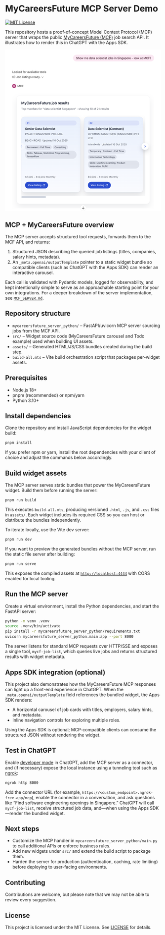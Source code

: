 # MyCareersFuture MCP Server Demo

[![MIT License](https://img.shields.io/badge/License-MIT-green.svg)](LICENSE)

This repository hosts a proof-of-concept Model Context Protocol (MCP) server that wraps the public [MyCareersFuture (MCF)](https://www.mycareersfuture.gov.sg/) job search API. It illustrates how to render this in ChatGPT with the Apps SDK.

![Screenshot of the MyCareersFuture widget rendered inside ChatGPT](./example_chatGPT.png)

## MCP + MyCareersFuture overview

The MCP server accepts structured tool requests, forwards them to the MCF API, and returns:

1. Structured JSON describing the queried job listings (titles, companies, salary hints, metadata).
2. An `_meta.openai/outputTemplate` pointer to a static widget bundle so compatible clients (such as ChatGPT with the Apps SDK) can render an interactive carousel.

Each call is validated with Pydantic models, logged for observability, and kept intentionally simple to serve as an approachable starting point for your own integrations. For a deeper breakdown of the server implementation, see [`MCP_SERVER.md`](./MCP_SERVER.md).

## Repository structure

- `mycareersfuture_server_python/` – FastAPI/uvicorn MCP server sourcing jobs from the MCF API.
- `src/` – Widget source code (MyCareersFuture carousel and Todo example) used when building UI assets.
- `assets/` – Generated HTML/JS/CSS bundles created during the build step.
- `build-all.mts` – Vite build orchestration script that packages per-widget assets.

## Prerequisites

- Node.js 18+
- pnpm (recommended) or npm/yarn
- Python 3.10+

## Install dependencies

Clone the repository and install JavaScript dependencies for the widget build:

```bash
pnpm install
```

If you prefer npm or yarn, install the root dependencies with your client of choice and adjust the commands below accordingly.

## Build widget assets

The MCP server serves static bundles that power the MyCareersFuture widget. Build them before running the server:

```bash
pnpm run build
```

This executes `build-all.mts`, producing versioned `.html`, `.js`, and `.css` files in `assets/`. Each widget includes its required CSS so you can host or distribute the bundles independently.

To iterate locally, use the Vite dev server:

```bash
pnpm run dev
```

If you want to preview the generated bundles without the MCP server, run the static file server after building:

```bash
pnpm run serve
```

This exposes the compiled assets at [`http://localhost:4444`](http://localhost:4444) with CORS enabled for local tooling.

## Run the MCP server

Create a virtual environment, install the Python dependencies, and start the FastAPI server:

```bash
python -m venv .venv
source .venv/bin/activate
pip install -r mycareersfuture_server_python/requirements.txt
uvicorn mycareersfuture_server_python.main:app --port 8000
```

The server listens for standard MCP requests over HTTP/SSE and exposes a single tool, `mycf-job-list`, which queries live jobs and returns structured results with widget metadata.

## Apps SDK integration (optional)

This project also demonstrates how the MyCareersFuture MCP responses can light up a front-end experience in ChatGPT. When the `_meta.openai/outputTemplate` field references the bundled widget, the Apps SDK renders:

- A horizontal carousel of job cards with titles, employers, salary hints, and metadata.
- Inline navigation controls for exploring multiple roles.

Using the Apps SDK is optional; MCP-compatible clients can consume the structured JSON without rendering the widget.

## Test in ChatGPT

Enable [developer mode](https://platform.openai.com/docs/guides/developer-mode) in ChatGPT, add the MCP server as a connector, and (if necessary) expose the local instance using a tunneling tool such as [ngrok](https://ngrok.com/):

```bash
ngrok http 8000
```

Add the connector URL (for example, `https://<custom_endpoint>.ngrok-free.app/mcp`), enable the connector in a conversation, and ask questions like “Find software engineering openings in Singapore.” ChatGPT will call `mycf-job-list`, receive structured job data, and—when using the Apps SDK—render the bundled widget.

## Next steps

- Customize the MCP handler in `mycareersfuture_server_python/main.py` to call additional APIs or enforce business rules.
- Add new widgets under `src/` and extend the build script to package them.
- Harden the server for production (authentication, caching, rate limiting) before deploying to user-facing environments.

## Contributing

Contributions are welcome, but please note that we may not be able to review every suggestion.

## License

This project is licensed under the MIT License. See [LICENSE](./LICENSE) for details.
